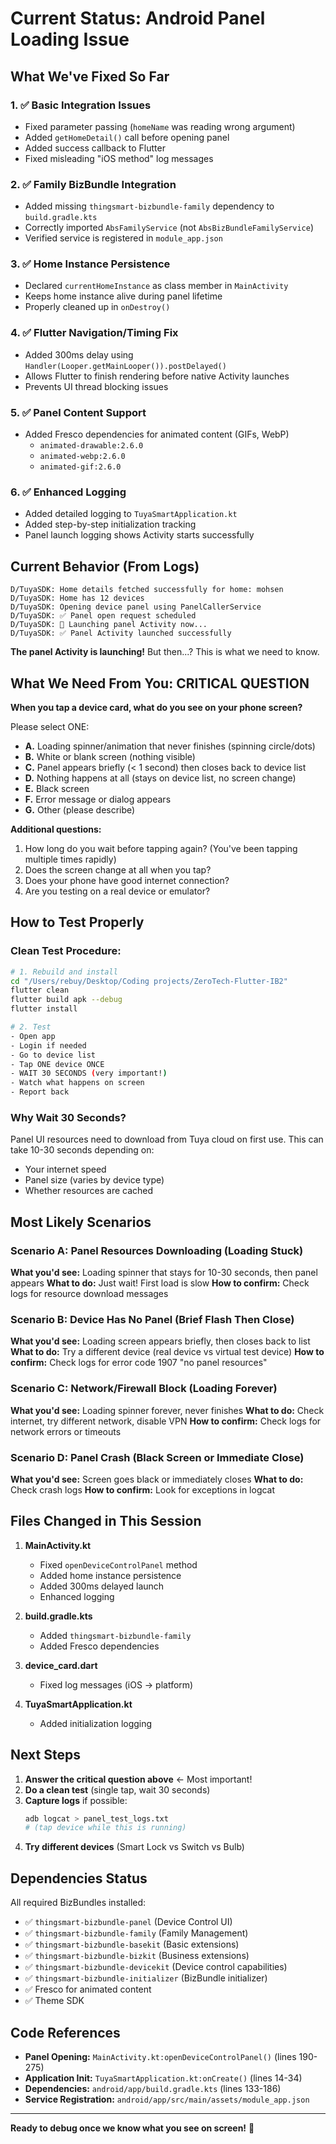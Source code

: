 # Current Status: Android Panel Loading Issue

## What We've Fixed So Far

### 1. ✅ Basic Integration Issues
- Fixed parameter passing (`homeName` was reading wrong argument)
- Added `getHomeDetail()` call before opening panel
- Added success callback to Flutter
- Fixed misleading "iOS method" log messages

### 2. ✅ Family BizBundle Integration
- Added missing `thingsmart-bizbundle-family` dependency to `build.gradle.kts`
- Correctly imported `AbsFamilyService` (not `AbsBizBundleFamilyService`)
- Verified service is registered in `module_app.json`

### 3. ✅ Home Instance Persistence
- Declared `currentHomeInstance` as class member in `MainActivity`
- Keeps home instance alive during panel lifetime
- Properly cleaned up in `onDestroy()`

### 4. ✅ Flutter Navigation/Timing Fix
- Added 300ms delay using `Handler(Looper.getMainLooper()).postDelayed()`
- Allows Flutter to finish rendering before native Activity launches
- Prevents UI thread blocking issues

### 5. ✅ Panel Content Support
- Added Fresco dependencies for animated content (GIFs, WebP)
  - `animated-drawable:2.6.0`
  - `animated-webp:2.6.0`
  - `animated-gif:2.6.0`

### 6. ✅ Enhanced Logging
- Added detailed logging to `TuyaSmartApplication.kt`
- Added step-by-step initialization tracking
- Panel launch logging shows Activity starts successfully

## Current Behavior (From Logs)

```
D/TuyaSDK: Home details fetched successfully for home: mohsen
D/TuyaSDK: Home has 12 devices
D/TuyaSDK: Opening device panel using PanelCallerService
D/TuyaSDK: ✅ Panel open request scheduled
D/TuyaSDK: 🚀 Launching panel Activity now...
D/TuyaSDK: ✅ Panel Activity launched successfully
```

**The panel Activity is launching!** But then...? This is what we need to know.

## What We Need From You: CRITICAL QUESTION

**When you tap a device card, what do you see on your phone screen?**

Please select ONE:

- **A.** Loading spinner/animation that never finishes (spinning circle/dots)
- **B.** White or blank screen (nothing visible)
- **C.** Panel appears briefly (< 1 second) then closes back to device list
- **D.** Nothing happens at all (stays on device list, no screen change)
- **E.** Black screen
- **F.** Error message or dialog appears
- **G.** Other (please describe)

**Additional questions:**
1. How long do you wait before tapping again? (You've been tapping multiple times rapidly)
2. Does the screen change at all when you tap?
3. Does your phone have good internet connection?
4. Are you testing on a real device or emulator?

## How to Test Properly

### Clean Test Procedure:
```bash
# 1. Rebuild and install
cd "/Users/rebuy/Desktop/Coding projects/ZeroTech-Flutter-IB2"
flutter clean
flutter build apk --debug
flutter install

# 2. Test
- Open app
- Login if needed
- Go to device list
- Tap ONE device ONCE
- WAIT 30 SECONDS (very important!)
- Watch what happens on screen
- Report back
```

### Why Wait 30 Seconds?
Panel UI resources need to download from Tuya cloud on first use. This can take 10-30 seconds depending on:
- Your internet speed
- Panel size (varies by device type)
- Whether resources are cached

## Most Likely Scenarios

### Scenario A: Panel Resources Downloading (Loading Stuck)
**What you'd see:** Loading spinner that stays for 10-30 seconds, then panel appears
**What to do:** Just wait! First load is slow
**How to confirm:** Check logs for resource download messages

### Scenario B: Device Has No Panel (Brief Flash Then Close)
**What you'd see:** Loading screen appears briefly, then closes back to list
**What to do:** Try a different device (real device vs virtual test device)
**How to confirm:** Check logs for error code 1907 "no panel resources"

### Scenario C: Network/Firewall Block (Loading Forever)
**What you'd see:** Loading spinner forever, never finishes
**What to do:** Check internet, try different network, disable VPN
**How to confirm:** Check logs for network errors or timeouts

### Scenario D: Panel Crash (Black Screen or Immediate Close)
**What you'd see:** Screen goes black or immediately closes
**What to do:** Check crash logs
**How to confirm:** Look for exceptions in logcat

## Files Changed in This Session

1. **MainActivity.kt**
   - Fixed `openDeviceControlPanel` method
   - Added home instance persistence
   - Added 300ms delayed launch
   - Enhanced logging

2. **build.gradle.kts**
   - Added `thingsmart-bizbundle-family`
   - Added Fresco dependencies

3. **device_card.dart**
   - Fixed log messages (iOS → platform)

4. **TuyaSmartApplication.kt**
   - Added initialization logging

## Next Steps

1. **Answer the critical question above** ← Most important!
2. **Do a clean test** (single tap, wait 30 seconds)
3. **Capture logs** if possible:
   ```bash
   adb logcat > panel_test_logs.txt
   # (tap device while this is running)
   ```
4. **Try different devices** (Smart Lock vs Switch vs Bulb)

## Dependencies Status

All required BizBundles installed:
- ✅ `thingsmart-bizbundle-panel` (Device Control UI)
- ✅ `thingsmart-bizbundle-family` (Family Management)  
- ✅ `thingsmart-bizbundle-basekit` (Basic extensions)
- ✅ `thingsmart-bizbundle-bizkit` (Business extensions)
- ✅ `thingsmart-bizbundle-devicekit` (Device control capabilities)
- ✅ `thingsmart-bizbundle-initializer` (BizBundle initializer)
- ✅ Fresco for animated content
- ✅ Theme SDK

## Code References

- **Panel Opening:** `MainActivity.kt:openDeviceControlPanel()` (lines 190-275)
- **Application Init:** `TuyaSmartApplication.kt:onCreate()` (lines 14-34)
- **Dependencies:** `android/app/build.gradle.kts` (lines 133-186)
- **Service Registration:** `android/app/src/main/assets/module_app.json`

---

**Ready to debug once we know what you see on screen!** 🚀

